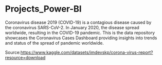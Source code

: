 # Projects_Power-BI

Coronavirus disease 2019 (COVID-19) is a contagious disease caused by the coronavirus SARS-CoV-2. In January 2020, the disease spread worldwide, resulting in the COVID-19 pandemic. This is the data repository showcases the Coronavirus Cases Dashboard providing insights into trends and status of the spread of pandemic worldwide.

Source:https://www.kaggle.com/datasets/imdevskp/corona-virus-report?resource=download
